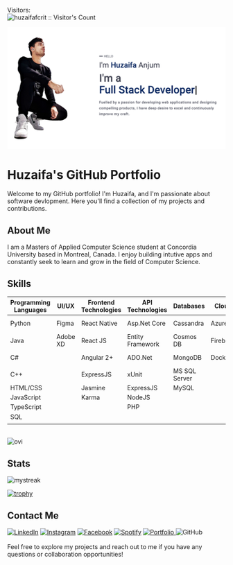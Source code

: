 Visitors:
<br>
<img src="https://profile-counter.glitch.me/{huzaifafcrit}/count.svg" alt="huzaifafcrit :: Visitor's Count" />

<img src="./imgs/banner.png" alt="huzaifa" />

# Huzaifa's GitHub Portfolio

Welcome to my GitHub portfolio! I'm Huzaifa, and I'm passionate about software devlopment. Here you'll find a collection of my projects and contributions.

## About Me

I am a Masters of Applied Computer Science student at Concordia University based in Montreal, Canada. I enjoy building intutive apps and constantly seek to learn and grow in the field of Computer Science. 


## Skills

| Programming Languages | UI/UX         | Frontend Technologies | API Technologies | Databases          | Cloud     | CI/CD           | Tools        | User Engagement           |
|-----------------------|---------------|-----------------------|-------------------|---------------------|-----------|-----------------|--------------|---------------------------|
| Python                | Figma         | React Native               | Asp.Net Core      | Cassandra           | Azure     | Azure DevOps    | Postman      | Google Tag Manager        |
| Java                  | Adobe XD      | React JS            | Entity Framework  | Cosmos DB           | Firebase  |                 | Git          | Google Analytics          |
| C#                    |               | Angular 2+             | ADO.Net           | MongoDB             |   Docker        |                 | Jira         | Microsoft Clarity         |
| C++                   |               | ExpressJS               | xUnit             | MS SQL Server       |           |                 | Jupyter      |                           |
| HTML/CSS              |  | Jasmine                 | ExpressJS         | MySQL               |           |                 | LaTeX        |                           |
| JavaScript            |               | Karma          | NodeJS            |                     |           |                 |              |                           |
| TypeScript            |               |                       | PHP               |                     |           |                 |              |                           |
| SQL                   |               |                       |                   |                     |           |                 |              |                           |
|                       |               |                       |                   |                     |     |                 |              |                           |

<br>

<img src="https://github-readme-stats.vercel.app/api/top-langs?username=huzaifafcrit&show_icons=true&locale=en&layout=compact&theme=chartreuse-light" alt="ovi" />

## Stats

<img src="https://github-readme-streak-stats.herokuapp.com/?user=huzaifafcrit&theme=default" alt="mystreak"/>

<br>

[![trophy](https://github-profile-trophy.vercel.app/?username=huzaifafcrit)](https://github.com/huzaifafcrit)

## Contact Me

<a href="https://www.linkedin.com/in/huzaifa-anjum/" target="_blank"><img src="https://img.shields.io/badge/LinkedIn-%230077B5.svg?&style=flat-square&logo=linkedin&logoColor=white" alt="LinkedIn"></a>
<a href="https://www.instagram.com/_huzaifaanjum_/" target="_blank"><img src="https://img.shields.io/badge/Instagram-%23E4405F.svg?&style=flat-square&logo=instagram&logoColor=white" alt="Instagram"></a>
<a href="https://www.facebook.com/huzaifa.rock.75/" target="_blank"><img src="https://img.shields.io/badge/Facebook-%231877F2.svg?&style=flat-square&logo=facebook&logoColor=white" alt="Facebook"></a>
<a href="https://open.spotify.com/user/hfyhrwd4gyaut1lpozi6gwys4?si=AwsN2S3uTEeHWGsMDArZug&nd=1&dlsi=0c526c4984014cfb" target="_blank"><img src="https://img.shields.io/badge/Spotify-%231ED760.svg?&style=flat-square&logo=spotify&logoColor=white" alt="Spotify"></a>
<a href="https://huzaifaanjumportfolio.web.app/" target="_blank">
    <img src="https://img.shields.io/badge/Portfolio-%230A0A0A.svg?&style=flat-square&logo=web&logoColor=white" alt="Portfolio">
</a>
<img alt="GitHub" src="https://img.shields.io/badge/dynamic/json?logo=github&label=GitHub+Followers&labelColor=282c34&color=181717&query=%24.data.totalSubs&url=https%3A%2F%2Fapi.spencerwoo.com%2Fsubstats%2F%3Fsource%3Dgithub%26queryKey%3Dhuzaifafcrit&longCache=true"/>
<br>
<br>
Feel free to explore my projects and reach out to me if you have any questions or collaboration opportunities!
